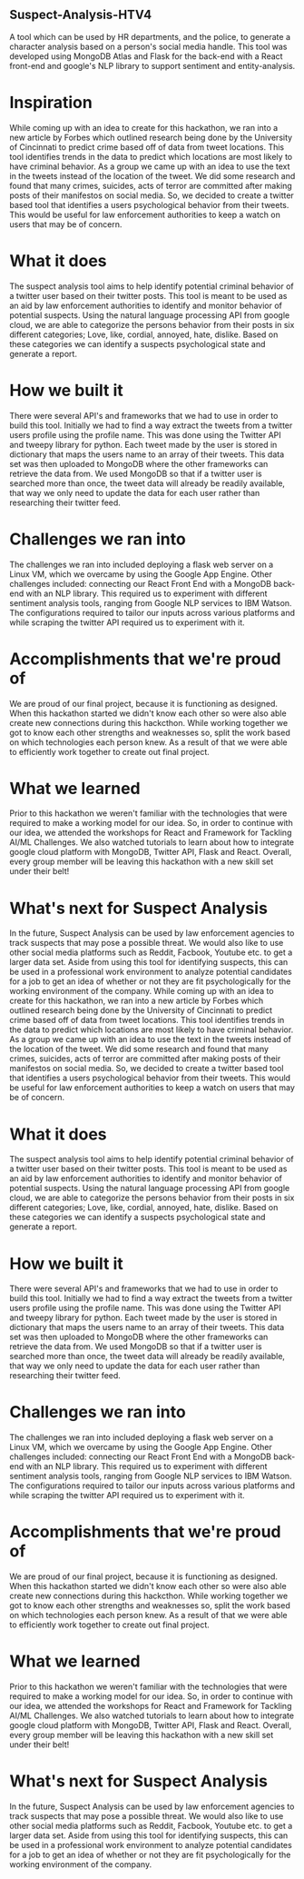 ## Suspect-Analysis-HTV4
A tool which can be used by HR departments, and the police, to generate a character analysis based on a person's social media handle. This tool was developed using MongoDB Atlas and Flask for the back-end with a React front-end and google's NLP library to support sentiment and entity-analysis.

# Inspiration
While coming up with an idea to create for this hackathon, we ran into a new article by Forbes which outlined research being done by the University of Cincinnati to predict crime based off of data from tweet locations. This tool identifies trends in the data to predict which locations are most likely to have criminal behavior. As a group we came up with an idea to use the text in the tweets instead of the location of the tweet. We did some research and found that many crimes, suicides, acts of terror are committed after making posts of their manifestos on social media. So, we decided to create a twitter based tool that identifies a users psychological behavior from their tweets. This would be useful for law enforcement authorities to keep a watch on users that may be of concern.

# What it does
The suspect analysis tool aims to help identify potential criminal behavior of a twitter user based on their twitter posts. This tool is meant to be used as an aid by law enforcement authorities to identify and monitor behavior of potential suspects. Using the natural language processing API from google cloud, we are able to categorize the persons behavior from their posts in six different categories; Love, like, cordial, annoyed, hate, dislike. Based on these categories we can identify a suspects psychological state and generate a report.

# How we built it
There were several API's and frameworks that we had to use in order to build this tool. Initially we had to find a way extract the tweets from a twitter users profile using the profile name. This was done using the Twitter API and tweepy library for python. Each tweet made by the user is stored in dictionary that maps the users name to an array of their tweets. This data set was then uploaded to MongoDB where the other frameworks can retrieve the data from. We used MongoDB so that if a twitter user is searched more than once, the tweet data will already be readily available, that way we only need to update the data for each user rather than researching their twitter feed.

# Challenges we ran into
The challenges we ran into included deploying a flask web server on a Linux VM, which we overcame by using the Google App Engine. Other challenges included: connecting our React Front End with a MongoDB back-end with an NLP library. This required us to experiment with different sentiment analysis tools, ranging from Google NLP services to IBM Watson. The configurations required to tailor our inputs across various platforms and while scraping the twitter API required us to experiment with it.

# Accomplishments that we're proud of
We are proud of our final project, because it is functioning as designed. When this hackathon started we didn't know each other so were also able create new connections during this hackcthon. While working together we got to know each other strengths and weaknesses so, split the work based on which technologies each person knew. As a result of that we were able to efficiently work together to create out final project.

# What we learned
Prior to this hackathon we weren't familiar with the technologies that were required to make a working model for our idea. So, in order to continue with our idea, we attended the workshops for React and Framework for Tackling AI/ML Challenges. We also watched tutorials to learn about how to integrate google cloud platform with MongoDB, Twitter API, Flask and React. Overall, every group member will be leaving this hackathon with a new skill set under their belt!

# What's next for Suspect Analysis
In the future, Suspect Analysis can be used by law enforcement agencies to track suspects that may pose a possible threat. We would also like to use other social media platforms such as Reddit, Facbook, Youtube etc. to get a larger data set. Aside from using this tool for identifying suspects, this can be used in a professional work environment to analyze potential candidates for a job to get an idea of whether or not they are fit psychologically for the working environment of the company.
While coming up with an idea to create for this hackathon, we ran into a new article by Forbes which outlined research being done by the University of Cincinnati to predict crime based off of data from tweet locations. This tool identifies trends in the data to predict which locations are most likely to have criminal behavior. As a group we came up with an idea to use the text in the tweets instead of the location of the tweet. We did some research and found that many crimes, suicides, acts of terror are committed after making posts of their manifestos on social media. So, we decided to create a twitter based tool that identifies a users psychological behavior from their tweets. This would be useful for law enforcement authorities to keep a watch on users that may be of concern.

# What it does
The suspect analysis tool aims to help identify potential criminal behavior of a twitter user based on their twitter posts. This tool is meant to be used as an aid by law enforcement authorities to identify and monitor behavior of potential suspects. Using the natural language processing API from google cloud, we are able to categorize the persons behavior from their posts in six different categories; Love, like, cordial, annoyed, hate, dislike. Based on these categories we can identify a suspects psychological state and generate a report.

# How we built it
There were several API's and frameworks that we had to use in order to build this tool. Initially we had to find a way extract the tweets from a twitter users profile using the profile name. This was done using the Twitter API and tweepy library for python. Each tweet made by the user is stored in dictionary that maps the users name to an array of their tweets. This data set was then uploaded to MongoDB where the other frameworks can retrieve the data from. We used MongoDB so that if a twitter user is searched more than once, the tweet data will already be readily available, that way we only need to update the data for each user rather than researching their twitter feed.

# Challenges we ran into
The challenges we ran into included deploying a flask web server on a Linux VM, which we overcame by using the Google App Engine. Other challenges included: connecting our React Front End with a MongoDB back-end with an NLP library. This required us to experiment with different sentiment analysis tools, ranging from Google NLP services to IBM Watson. The configurations required to tailor our inputs across various platforms and while scraping the twitter API required us to experiment with it.

# Accomplishments that we're proud of
We are proud of our final project, because it is functioning as designed. When this hackathon started we didn't know each other so were also able create new connections during this hackcthon. While working together we got to know each other strengths and weaknesses so, split the work based on which technologies each person knew. As a result of that we were able to efficiently work together to create out final project.

# What we learned
Prior to this hackathon we weren't familiar with the technologies that were required to make a working model for our idea. So, in order to continue with our idea, we attended the workshops for React and Framework for Tackling AI/ML Challenges. We also watched tutorials to learn about how to integrate google cloud platform with MongoDB, Twitter API, Flask and React. Overall, every group member will be leaving this hackathon with a new skill set under their belt!

# What's next for Suspect Analysis
In the future, Suspect Analysis can be used by law enforcement agencies to track suspects that may pose a possible threat. We would also like to use other social media platforms such as Reddit, Facbook, Youtube etc. to get a larger data set. Aside from using this tool for identifying suspects, this can be used in a professional work environment to analyze potential candidates for a job to get an idea of whether or not they are fit psychologically for the working environment of the company.
